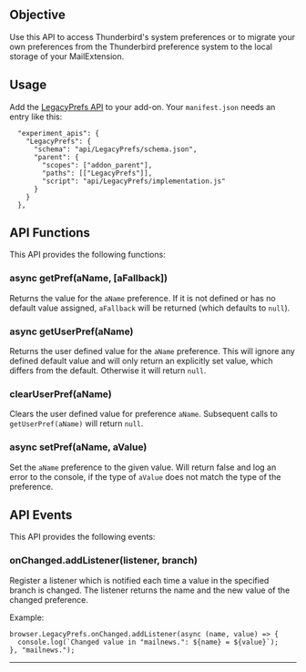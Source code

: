 ## Objective

Use this API to access Thunderbird's system preferences or to migrate your own preferences from the Thunderbird preference system to the local storage of your MailExtension.

## Usage

Add the [LegacyPrefs API](https://github.com/thunderbird/webext-support/tree/master/experiments/LegacyPrefs) to your add-on. Your `manifest.json` needs an entry like this:

```
  "experiment_apis": {
    "LegacyPrefs": {
      "schema": "api/LegacyPrefs/schema.json",
      "parent": {
        "scopes": ["addon_parent"],
        "paths": [["LegacyPrefs"]],
        "script": "api/LegacyPrefs/implementation.js"
      }
    }
  },
```

## API Functions

This API provides the following functions:

### async getPref(aName, [aFallback])

Returns the value for the ``aName`` preference. If it is not defined or has no default value assigned, ``aFallback`` will be returned (which defaults to ``null``).

### async getUserPref(aName)

Returns the user defined value for the ``aName`` preference. This will ignore any defined default value and will only return an explicitly set value, which differs from the default. Otherwise it will return ``null``.

### clearUserPref(aName)

Clears the user defined value for preference ``aName``. Subsequent calls to ``getUserPref(aName)`` will return ``null``.

### async setPref(aName, aValue)

Set the ``aName`` preference to the given value. Will return false and log an error to the console, if the type of ``aValue`` does not match the type of the preference.

## API Events

This API provides the following events:

### onChanged.addListener(listener, branch)

Register a listener which is notified each time a value in the specified branch is changed. The listener returns the name and the new value of the changed preference.

Example:

```
browser.LegacyPrefs.onChanged.addListener(async (name, value) => {
  console.log(`Changed value in "mailnews.": ${name} = ${value}`);
}, "mailnews.");
```

---
